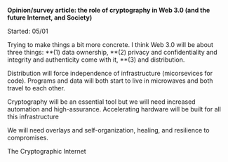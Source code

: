 
**Opinion/survey article: the role of cryptography in Web 3.0 (and the future Internet, and Society)**


Started: 05/01

Trying to make things a bit more concrete. I think Web 3.0 will be about three things:
**(1) data ownership, 
**(2) privacy and confidentiality and integrity and authenticity come with it, 
**(3) and distribution.

Distribution will force independence of infrastructure (micorsevices for code).
Programs and data will both start to live in microwaves and both travel to each other.

 Cryptography will be an essential tool but we will need increased automation and high-assurance.
Accelerating hardware will be built for all this infrastructure

We will need overlays and self-organization, healing, and resilience to compromises.


The Cryptographic Internet
